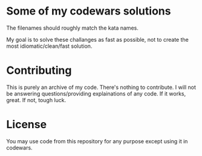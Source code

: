 # Some of my codewars solutions
The filenames should roughly match the kata names.

My goal is to solve these challanges as fast as possible,
not to create the most idiomatic/clean/fast solution.

# Contributing
This is purely an archive of my code. There's nothing to contribute.
I will not be answering questions/providing explainations of any code.
If it works, great. If not, tough luck.

# License
You may use code from this repository for any purpose except using it in codewars.
